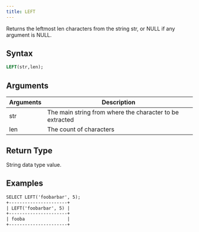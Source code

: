 ```yaml
---
title: LEFT
---
```


Returns the leftmost len characters from the string str, or NULL if any argument is NULL.

## Syntax

```sql
LEFT(str,len);
```

## Arguments

| Arguments   | Description |
| ----------- | ----------- |
| str | The main string from where the character to be extracted |
| len | The count of characters |

## Return Type

String data type value.

## Examples

```txt
SELECT LEFT('foobarbar', 5);
+----------------------+
| LEFT('foobarbar', 5) |
+----------------------+
| fooba                |
+----------------------+
```
